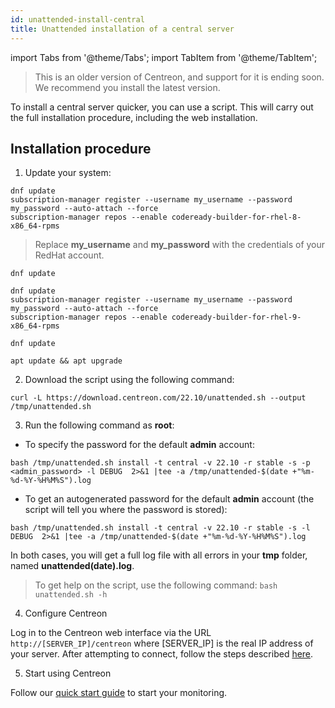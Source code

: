 ```yaml
---
id: unattended-install-central
title: Unattended installation of a central server
---
```

import Tabs from '@theme/Tabs';
import TabItem from '@theme/TabItem';

> This is an older version of Centreon, and support for it is ending soon. We recommend you install the latest version.

To install a central server quicker, you can use a script. This will carry out the full installation procedure, including the web installation.

## Installation procedure

1. Update your system:

<Tabs groupId="sync">
<TabItem value="RHEL 8" label="RHEL 8">

```shell
dnf update
subscription-manager register --username my_username --password my_password --auto-attach --force
subscription-manager repos --enable codeready-builder-for-rhel-8-x86_64-rpms
```

> Replace **my_username** and **my_password** with the credentials of your RedHat account.

</TabItem>

<TabItem value="Alma / Oracle Linux 8" label="Alma / Oracle Linux 8">

```shell
dnf update
```

</TabItem>
<TabItem value="RHEL 9" label="RHEL 9">

```shell
dnf update
subscription-manager register --username my_username --password my_password --auto-attach --force
subscription-manager repos --enable codeready-builder-for-rhel-9-x86_64-rpms
```

</TabItem>
<TabItem value="Alma / Oracle Linux 9" label="Alma / Oracle Linux 9">

```shell
dnf update
```

</TabItem>
<TabItem value="Debian 11" label="Debian 11">

```shell
apt update && apt upgrade
```

</TabItem>
</Tabs>

2. Download the script using the following command:

```shell
curl -L https://download.centreon.com/22.10/unattended.sh --output /tmp/unattended.sh
```

3. Run the following command as **root**:

* To specify the password for the default **admin** account:

```shell
bash /tmp/unattended.sh install -t central -v 22.10 -r stable -s -p <admin_password> -l DEBUG  2>&1 |tee -a /tmp/unattended-$(date +"%m-%d-%Y-%H%M%S").log
```

* To get an autogenerated password for the default **admin** account (the script will tell you where the password is stored):

```shell
bash /tmp/unattended.sh install -t central -v 22.10 -r stable -s -l DEBUG  2>&1 |tee -a /tmp/unattended-$(date +"%m-%d-%Y-%H%M%S").log
```

In both cases, you will get a full log file with all errors in your **tmp** folder, named **unattended(date).log**.

> To get help on the script, use the following command: `bash unattended.sh -h`

4. Configure Centreon

Log in to the Centreon web interface via the URL `http://[SERVER_IP]/centreon` where [SERVER_IP] is the real IP address of your server.
After attempting to connect, follow the steps described [here](../../web-and-post-installation/#initialization-of-the-monitoring).

5. Start using Centreon

Follow our [quick start guide](../../getting-started/welcome.md) to start your monitoring.
